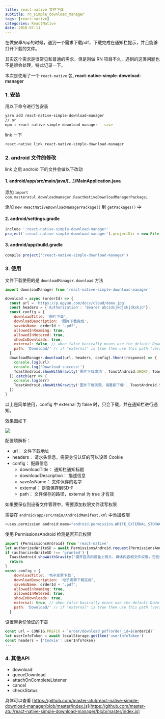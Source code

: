 ```yaml
---
title: react-native 文件下载
subtitle: rn_simple_download_manager
tags: [react-native]
categories: ReactNative
date: 2018-07-11
---
```


在做安卓App的时候，遇到一个需求下载pdf，下载完成在通知栏提示，并且能够打开下载的文件。

其实这个需求是很常见和普通的需求，但是刚做 RN 项目不久，遇到的这类问题也不是很会处理，特此记录一下。

本次是使用了一个 `react-native` 包, **react-native-simple-download-manager**

<!--more-->

### 1. 安装

用以下命令进行包安装

```bash
yarn add react-native-simple-download-manager
// or 
npm i react-native-simple-download-manager --save
```

link 一下

```bash
react-native link react-native-simple-download-manager
```

### 2. android 文件的修改

link 之后 android 下的文件会做以下改动

#### 1. android/app/src/main/java/[...]/MainApplication.java

添加 `import com.masteratul.downloadmanager.ReactNativeDownloadManagerPackage;`

添加 `new ReactNativeDownloadManagerPackage()` 到 `getPackages()` 中

#### 2. android/settings.gradle

```javascript
include ':react-native-simple-download-manager'
project(':react-native-simple-download-manager').projectDir = new File(rootProject.projectDir, 	'../node_modules/react-native-simple-download-manager/android')
```

#### 3. android/app/build.gradle

```javascript
compile project(':react-native-simple-download-manager')
```

### 3. 使用

文件下载使用的是 `downloadManager.download` 方法

```javascript
import downloadManager from 'react-native-simple-download-manager'

download = async (orderId) => {
  const url = 'https://p.upyun.com/docs/cloud/demo.jpg'
  const headers = {'Authorization': 'Bearer abcsdsjkdjskjdkskjd'};
  const config = {
    downloadTitle: '图片下载',
    downloadDescription: '图片下载完成',
    saveAsName: orderId + '.pdf',
    allowedInRoaming: true,
    allowedInMetered: true,
    showInDownloads: true,
    external: false, // when false basically means use the default Download path (version ^1.3)
    path: 'Download/' // if "external" is true then use this path (version ^1.3)
  }
  downloadManager.download(url, headers, config).then((response) => {
    console.log(url)
    console.log('Download success!')
    ToastAndroid.showWithGravity('图片下载成功', ToastAndroid.SHORT, ToastAndroid.CENTER)
  }).catch(err => {
    console.log(err)
    ToastAndroid.showWithGravity('图片下载失败，请重新下载', ToastAndroid.SHORT, ToastAndroid.CENTER)
  })
}
```

以上是简单使用，config 中 external 为 false 时，只会下载，并在通知栏进行通知。

效果图如下

![](https://raw.githubusercontent.com/undo03/undo03.github.io/master/article_images/ReactNative/20180712.gif)

配置项解析：

+ url： 文件下载地址
+ headers： 请求头信息，需要身份认证的可以设置 Cookie
+ config： 配置信息
  - downloadTitle： 通知栏通知标题
  - downloadDescription： 描述信息
  - saveAsName： 文件保存的名字
  - external： 是否保存到SD卡
  - path： 文件保存的路径，external 为 true 才有效

如果要保存到设备文件管理中，需要添加权限文件读写权限

需要在 `android/app/src/main/AndroidManifest.xml` 中添加权限

```javascript
<uses-permission android:name="android.permission.WRITE_EXTERNAL_STORAGE"/>
```

使用 PermissionsAndroid 检测是否开启权限

```javascript
import {PermissionsAndroid} from 'react-native'
let authorizedWriteSD = await PermissionsAndroid.request(PermissionsAndroid.PERMISSIONS.WRITE_EXTERNAL_STORAGE).then(authorized => authorized)
if (authorizedWriteSD !== 'granted') {
  ToastAndroid.showWithGravity('请开启访问设备上照片、媒体内容和文件权限，否则无法保存文件', ToastAndroid.SHORT, ToastAndroid.CENTER)
  return
}
const config = {
    downloadTitle: '电子发票下载',
    downloadDescription: '电子发票下载完成',
    saveAsName: orderId + '.pdf',
    allowedInRoaming: true,
    allowedInMetered: true,
    showInDownloads: true,
    external: true, // when false basically means use the default Download path (version ^1.3)
    path: 'Download/' // if "external" is true then use this path (version ^1.3)
  }
```

设置带身份验证的下载

```javascript
const url = CONFIG.PREFIX + `order/download_pdf?order_id=${orderId}`
let userInfoToken = await localStorage.getItem('userInfoToken')
const headers = {'Cookie': userInfoToken}
...
```

### 4. 其他API

+ download
+ queueDownload
+ attachOnCompleteListener
+ cancel
+ checkStatus

具体可以查看 [https://github.com/master-atul/react-native-simple-download-manager/blob/master/index.js](https://github.com/master-atul/react-native-simple-download-manager/blob/master/index.js)
  

